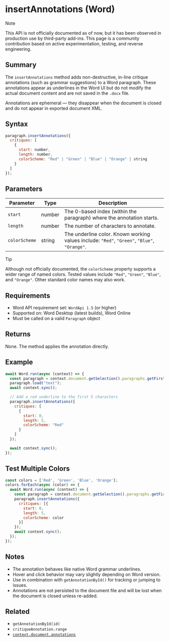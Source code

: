
# insertAnnotations (Word)

> [!NOTE]
> This API is not officially documented as of now, but it has been observed in production use by third-party add-ins. This page is a community contribution based on active experimentation, testing, and reverse engineering.

## Summary

The `insertAnnotations` method adds non-destructive, in-line critique annotations (such as grammar suggestions) to a Word paragraph. These annotations appear as underlines in the Word UI but do not modify the actual document content and are not saved in the `.docx` file.

Annotations are ephemeral — they disappear when the document is closed and do not appear in exported document XML.

## Syntax

```javascript
paragraph.insertAnnotations({
  critiques: [
    {
      start: number,
      length: number,
      colorScheme: "Red" | "Green" | "Blue" | "Orange" | string
    }
  ]
});
```

## Parameters

| Parameter    | Type    | Description |
|--------------|---------|-------------|
| `start`      | number  | The 0-based index (within the paragraph) where the annotation starts. |
| `length`     | number  | The number of characters to annotate. |
| `colorScheme`| string  | The underline color. Known working values include: `"Red"`, `"Green"`, `"Blue"`, `"Orange"`. |

> [!TIP]
> Although not officially documented, the `colorScheme` property supports a wider range of named colors. Tested values include `"Red"`, `"Green"`, `"Blue"`, and `"Orange"`. Other standard color names may also work.

## Requirements

- Word API requirement set: `WordApi 1.5` (or higher)
- Supported on: Word Desktop (latest builds), Word Online
- Must be called on a valid `Paragraph` object

## Returns

None. The method applies the annotation directly.

## Example

```javascript
await Word.run(async (context) => {
  const paragraph = context.document.getSelection().paragraphs.getFirst();
  paragraph.load("text");
  await context.sync();

  // Add a red underline to the first 5 characters
  paragraph.insertAnnotations({
    critiques: [
      {
        start: 0,
        length: 5,
        colorScheme: "Red"
      }
    ]
  });

  await context.sync();
});
```

## Test Multiple Colors

```javascript
const colors = ['Red', 'Green', 'Blue', 'Orange'];
colors.forEach(async (color) => {
  await Word.run(async (context) => {
    const paragraph = context.document.getSelection().paragraphs.getFirst();
    paragraph.insertAnnotations({
      critiques: [{
        start: 0,
        length: 5,
        colorScheme: color
      }]
    });
    await context.sync();
  });
});
```

## Notes

- The annotation behaves like native Word grammar underlines.
- Hover and click behavior may vary slightly depending on Word version.
- Use in combination with `getAnnotationById()` for tracking or jumping to issues.
- Annotations are not persisted to the document file and will be lost when the document is closed unless re-added.

## Related

- `getAnnotationById(id)`
- `critiqueAnnotation.range`
- [`context.document.annotations`](https://learn.microsoft.com/en-us/javascript/api/word/word.document?view=word-js-preview&preserve-view=true#annotations)   
 